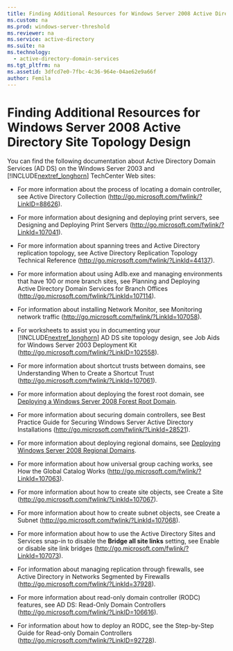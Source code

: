 ```yaml
---
title: Finding Additional Resources for Windows Server 2008 Active Directory Site Topology Design
ms.custom: na
ms.prod: windows-server-threshold
ms.reviewer: na
ms.service: active-directory
ms.suite: na
ms.technology: 
  - active-directory-domain-services
ms.tgt_pltfrm: na
ms.assetid: 3dfcd7e0-7fbc-4c36-964e-04ae62e9a66f
author: Femila
---
```

# Finding Additional Resources for Windows Server 2008 Active Directory Site Topology Design
You can find the following documentation about Active Directory Domain Services \(AD DS\) on the Windows Server 2003 and [!INCLUDE[nextref_longhorn](includes/nextref_longhorn_md.md)] TechCenter Web sites:  
  
-   For more information about the process of locating a domain controller, see Active Directory Collection \([http:\/\/go.microsoft.com\/fwlink\/?LinkID\=88626](http://go.microsoft.com/fwlink/?LinkID=88626)\).  
  
-   For more information about designing and deploying print servers, see Designing and Deploying Print Servers \([http:\/\/go.microsoft.com\/fwlink\/?LinkId\=107041](http://go.microsoft.com/fwlink/?LinkId=107041)\).  
  
-   For more information about spanning trees and Active Directory replication topology, see Active Directory Replication Topology Technical Reference \([http:\/\/go.microsoft.com\/fwlink\/?LinkId\=44137](http://go.microsoft.com/fwlink/?LinkId=44137)\).  
  
-   For more information about using Adlb.exe and managing environments that have 100 or more branch sites, see Planning and Deploying Active Directory Domain Services for Branch Offices \([http:\/\/go.microsoft.com\/fwlink\/?LinkId\=107114](http://go.microsoft.com/fwlink/?LinkId=107114)\).  
  
-   For information about installing Network Monitor, see Monitoring network traffic \([http:\/\/go.microsoft.com\/fwlink\/?LinkId\=107058](http://go.microsoft.com/fwlink/?LinkId=107058)\).  
  
-   For worksheets to assist you in documenting your [!INCLUDE[nextref_longhorn](includes/nextref_longhorn_md.md)] AD DS site topology design, see Job Aids for Windows Server 2003 Deployment Kit \([http:\/\/go.microsoft.com\/fwlink\/?LinkID\=102558](http://go.microsoft.com/fwlink/?LinkID=102558)\).  
  
-   For more information about shortcut trusts between domains, see Understanding When to Create a Shortcut Trust \([http:\/\/go.microsoft.com\/fwlink\/?LinkId\=107061](http://go.microsoft.com/fwlink/?LinkId=107061)\).  
  
-   For more information about deploying the forest root domain, see [Deploying a Windows Server 2008 Forest Root Domain](Deploying-a-Windows-Server-2008-Forest-Root-Domain.md).  
  
-   For more information about securing domain controllers, see Best Practice Guide for Securing Windows Server Active Directory Installations \([http:\/\/go.microsoft.com\/fwlink\/?LinkId\=28521](http://go.microsoft.com/fwlink/?LinkId=28521)\).  
  
-   For more information about deploying regional domains, see [Deploying Windows Server 2008 Regional Domains](Deploying-Windows-Server-2008-Regional-Domains.md).  
  
-   For more information about how universal group caching works, see How the Global Catalog Works \([http:\/\/go.microsoft.com\/fwlink\/?LinkId\=107063](http://go.microsoft.com/fwlink/?LinkId=107063)\).  
  
-   For more information about how to create site objects, see Create a Site \([http:\/\/go.microsoft.com\/fwlink\/?LinkId\=107067](http://go.microsoft.com/fwlink/?LinkId=107067)\).  
  
-   For more information about how to create subnet objects, see Create a Subnet \([http:\/\/go.microsoft.com\/fwlink\/?LinkId\=107068](http://go.microsoft.com/fwlink/?LinkId=107068)\).  
  
-   For more information about how to use the Active Directory Sites and Services snap\-in to disable the **Bridge all site links** setting, see Enable or disable site link bridges \([http:\/\/go.microsoft.com\/fwlink\/?LinkId\=107073](http://go.microsoft.com/fwlink/?LinkId=107073)\).  
  
-   For information about managing replication through firewalls, see Active Directory in Networks Segmented by Firewalls \([http:\/\/go.microsoft.com\/fwlink\/?LinkId\=37928](http://go.microsoft.com/fwlink/?LinkId=37928)\).  
  
-   For more information about read\-only domain controller \(RODC\) features, see AD DS: Read\-Only Domain Controllers \([http:\/\/go.microsoft.com\/fwlink\/?LinkID\=106616](http://go.microsoft.com/fwlink/?LinkID=106616)\).  
  
-   For information about how to deploy an RODC, see the Step\-by\-Step Guide for Read\-only Domain Controllers \([http:\/\/go.microsoft.com\/fwlink\/?LinkID\=92728](http://go.microsoft.com/fwlink/?LinkID=92728)\).  
  

